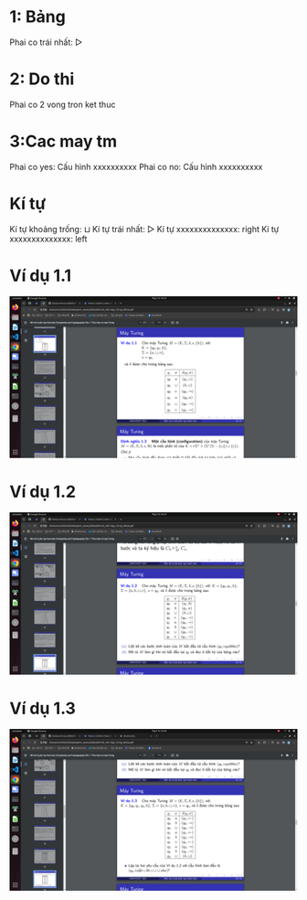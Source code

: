 # 1: Bảng
Phai co      trái nhất: ▷
# 2:  Do thi
Phai co      2 vong tron ket thuc
# 3:Cac may tm
Phai co      yes: Cấu hình xxxxxxxxxx
Phai co      no: Cấu hình xxxxxxxxxx
# Kí tự
Kí tự khoảng trống: ⊔
Kí tự   trái nhất: ▷
Kí tự   xxxxxxxxxxxxxx: right
Kí tự   xxxxxxxxxxxxxx: left


# Ví dụ 1.1


![alt text](image-1.png)
# Ví dụ 1.2

![alt text](image.png)
# Ví dụ 1.3


![alt text](image-2.png)






